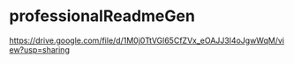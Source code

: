 # professionalReadmeGen
https://drive.google.com/file/d/1M0j0TtVGl65CfZVx_eOAJJ3l4oJgwWqM/view?usp=sharing
